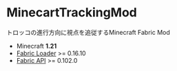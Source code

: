 # MinecartTrackingMod

トロッコの進行方向に視点を追従するMinecraft Fabric Mod

- Minecraft **1.21**
- [Fabric Loader](https://fabricmc.net/use/installer/) >= 0.16.10
- [Fabric API](https://www.curseforge.com/minecraft/mc-mods/fabric-api) >= 0.102.0
